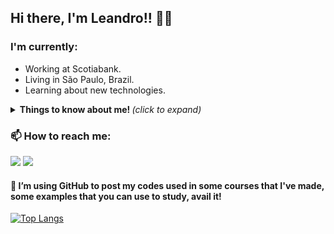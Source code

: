 ## Hi there, I'm Leandro!! 👋😄

### I'm currently:
 - Working at Scotiabank.
 - Living in São Paulo, Brazil.
 - Learning about new technologies.

<!--
**martinsleandros/martinsleandros** is a ✨ _special_ ✨ repository because its `README.md` (this file) appears on your GitHub profile.

Here are some ideas to get you started:

- 🔭 I’m currently working on ...
- 🌱 I’m currently learning ...
- 👯 I’m looking to collaborate on ...
- 🤔 I’m looking for help with ...
- 💬 Ask me about ...
- 📫 How to reach me: ...
- 😄 Pronouns: ...
- ⚡ Fun fact: ...
-->

<details>
  <summary> <b> Things to know about me! </b> <i>(click to expand)</i> </summary><br />
  
  Career in IT with large experience in development, deploying and maintenance of systems. <br />
   
  Know-how in several programming languages (.Net, Asp.Net Core, VB6, VBA, Java, JavaScript, Angular) being the main .Net and databases Microsoft SQL Server and Oracle. Considerable skills in software development (System analysis, systems architecture, SOA, Rest, Object Oriented Programming). Likewise participation in many large projects and extensive experience with systems integration. <br />
  
  Solid background in financial markets, with expertise in Fixed Income, Derivatives and FX. <br />
  
  Relevant skills such as a quick learner and how to deal with team management, with expertise acquired in a software factory as a team leader.
  
</details>

### 📫 How to reach me: 
<p align='left'>
  <a href="https://www.linkedin.com/in/martinsleandros/"><img src="https://img.shields.io/badge/linkedin-%230077B5.svg?&style=for-the-badge&logo=linkedin&logoColor=white" /></a>
  <a href="mailto:martins.leandros@gmail.com?subject=Hi%20Leandro!"><img src="https://img.shields.io/badge/gmail-%23D14836.svg?&style=for-the-badge&logo=gmail&logoColor=white" /></a>
</p>

<!--
Languages and Tools

<br/>

<p align="left">
  <a href="https://aws.amazon.com" target="_blank">
    <img src="icons/amazonwebservices-original-wordmark.svg" alt="aws" width="40" height="40" />
  </a>&nbsp;&nbsp;
  <a href="https://www.docker.com/" target="_blank">
    <img src="icons/docker-original-wordmark.svg" alt="docker" width="40" height="40" />
  </a>&nbsp;&nbsp;
  <a href="https://developer.mozilla.org/en-US/docs/Web/JavaScript" target="_blank">
    <img src="icons/javascript-original.svg" alt="javascript" width="40" height="40" />
  </a>&nbsp;&nbsp;
  <a href="https://www.typescriptlang.org/" target="_blank">
    <img src="icons/typescript-original.svg" alt="typescript" width="40" height="40" />
  </a>&nbsp;&nbsp;
  <a href="https://www.jenkins.io" target="_blank">
    <img src="icons/jenkins-original.svg" alt="jenkins" width="40" height="40" />
  </a>&nbsp;&nbsp;
  <a href="https://www.mongodb.com/" target="_blank">
    <img src="icons/mongodb-original-wordmark.svg" alt="mongodb" width="40" height="40" />
  </a>&nbsp;&nbsp;
  <a href="https://www.microsoft.com/sql-server" target="_blank">
    <img src="https://i1.wp.com/www.tripletech.com.br/wp-content/uploads/2017/03/sql-logo.png?fit=300%2C300&ssl=1" alt="SQL Server" width="40" height="40" />
  </a>
</p>
-->

#### 🔭 I’m using GitHub to post my codes used in some courses that I've made, some examples that you can use to study, avail it!

[![Top Langs](https://github-readme-stats.vercel.app/api/top-langs/?username=martinsleandros&hide=javascript,html)](https://github.com/martinsleandros/martinsleandros)
<!--
[![Top Langs](https://github-readme-stats.vercel.app/api/top-langs/?username=martinsleandros&langs_count=8)](https://github.com/martinsleandros/martinsleandros)
[![Top Langs](https://github-readme-stats.vercel.app/api/top-langs/?username=martinsleandros&layout=compact)](https://github.com/martinsleandros/martinsleandros)
-->
